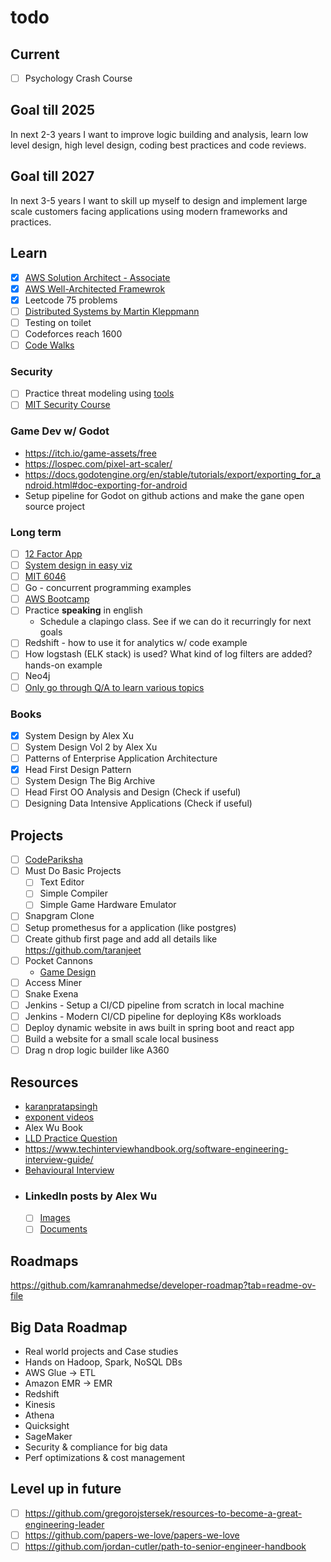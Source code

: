# todo

## Current

- [ ] Psychology Crash Course

## Goal till 2025
In next 2-3 years I want to improve logic building and analysis, learn low level design, high level design, coding best practices and code reviews.

## Goal till 2027
In next 3-5 years I want to skill up myself to design and implement large scale customers facing applications using modern frameworks and practices.

## Learn
  - [x] [AWS Solution Architect - Associate](https://www.credly.com/badges/4d30b63f-827f-4e8e-a073-fdca5e94f5c2/linked_in_profile)
  - [x] [AWS Well-Architected Framewrok](https://docs.aws.amazon.com/wellarchitected/latest/framework/welcome.html)
  - [x] Leetcode 75 problems
  - [ ] [Distributed Systems by Martin Kleppmann](https://youtube.com/playlist?list=PLeKd45zvjcDFUEv_ohr_HdUFe97RItdiB&feature=shared)
  - [ ] Testing on toilet
  - [ ] Codeforces reach 1600
- [ ] [Code Walks](https://www.youtube.com/playlist?list=PLrhzvIcii6GOJwiBjCRX_s0owE91KLtgu)

### Security
  - [ ] Practice threat modeling using [tools](https://online.visual-paradigm.com/diagrams/features/threat-modeling-tool/)
  - [ ] [MIT Security Course](https://www.youtube.com/playlist?list=PLUl4u3cNGP62K2DjQLRxDNRi0z2IRWnNh)

### Game Dev w/ Godot
  - https://itch.io/game-assets/free
  - https://lospec.com/pixel-art-scaler/
  - https://docs.godotengine.org/en/stable/tutorials/export/exporting_for_android.html#doc-exporting-for-android
  - Setup pipeline for Godot on github actions and make the gane open source project

  ### Long term
  - [ ] [12 Factor App](https://12factor.net/)
  - [ ] [System design in easy viz](https://github.com/ByteByteGoHq/system-design-101)
  - [ ] [MIT 6046](https://www.youtube.com/playlist?list=PLUl4u3cNGP6317WaSNfmCvGym2ucw3oGp)
  - [ ] Go - concurrent programming examples
  - [ ] [AWS Bootcamp](https://youtu.be/zA8guDqfv40?feature=shared)
  - [ ] Practice **speaking** in english
    - Schedule a clapingo class. See if we can do it recurringly for next goals
  - [ ] Redshift - how to use it for analytics w/ code example
  - [ ] How logstash (ELK stack) is used? What kind of log filters are added? hands-on example
  - [ ] Neo4j
  - [ ] [Only go through Q/A to learn various topics](https://github.com/bregman-arie/devops-exercises?tab=readme-ov-file#operating-system)
  
### Books
  - [x] System Design by Alex Xu
  - [ ] System Design Vol 2 by Alex Xu
  - [ ] Patterns of Enterprise Application Architecture
  - [x] Head First Design Pattern
  - [ ] System Design The Big Archive
  - [ ] Head First OO Analysis and Design (Check if useful)
  - [ ] Designing Data Intensive Applications (Check if useful)

## Projects
- [ ] [CodePariksha](https://github.com/naman09/CodePariksha)
- [ ] Must Do Basic Projects
  - [ ] Text Editor
  - [ ] Simple Compiler
  - [ ] Simple Game Hardware Emulator
- [ ] Snapgram Clone
- [ ] Setup promethesus for a application (like postgres)
- [ ] Create github first page and add all details like https://github.com/taranjeet
- [ ] Pocket Cannons
  - [Game Design](https://docs.google.com/document/d/19E7D5ehD7H2gMnAsWDlhHeKCa2GF0cEnpj66-2CyTQA/edit)
- [ ] Access Miner
- [ ] Snake Exena
- [ ] Jenkins - Setup a CI/CD pipeline from scratch in local machine
- [ ] Jenkins - Modern CI/CD pipeline for deploying K8s workloads
- [ ] Deploy dynamic website in aws built in spring boot and react app
- [ ] Build a website for a small scale local business
- [ ] Drag n drop logic builder like A360

## Resources
- [karanpratapsingh](https://github.com/karanpratapsingh/system-design)
- [exponent videos](https://www.youtube.com/playlist?list=PLrtCHHeadkHp92TyPt1Fj452_VGLipJnL)
- Alex Wu Book
- [LLD Practice Question](https://github.com/ashishps1/awesome-low-level-design/tree/main)
- https://www.techinterviewhandbook.org/software-engineering-interview-guide/
- [Behavioural Interview](https://www.interviewgenie.com/blog/category/Amazon+interviews)
- ### LinkedIn posts by Alex Wu
  - [ ] [Images](https://www.linkedin.com/in/alexxubyte/recent-activity/images/)
  - [ ] [Documents](https://www.linkedin.com/in/alexxubyte/recent-activity/documents/)

## Roadmaps
https://github.com/kamranahmedse/developer-roadmap?tab=readme-ov-file

## Big Data Roadmap
-  Real world projects and Case studies
-  Hands on Hadoop, Spark, NoSQL DBs
-  AWS Glue -> ETL
-  Amazon EMR -> EMR
-  Redshift
-  Kinesis
-  Athena
-  Quicksight
-  SageMaker
-  Security & compliance for big data
-  Perf optimizations & cost management

## Level up in future
- [ ] https://github.com/gregorojstersek/resources-to-become-a-great-engineering-leader
- [ ] https://github.com/papers-we-love/papers-we-love
- [ ] https://github.com/jordan-cutler/path-to-senior-engineer-handbook

